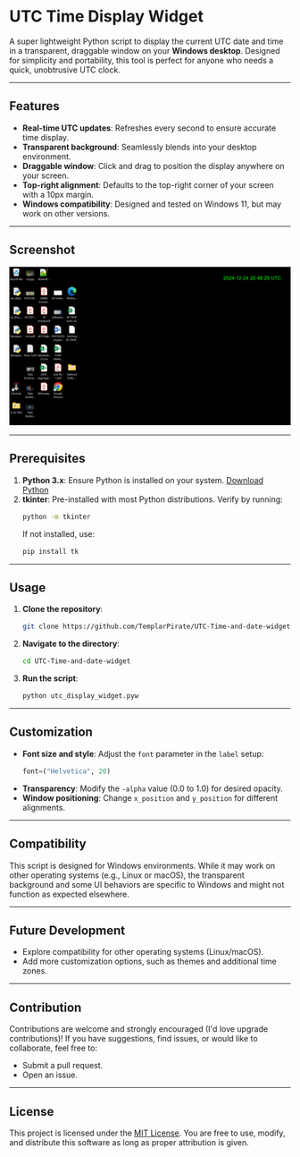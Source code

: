 # UTC Time Display Widget

A super lightweight Python script to display the current UTC date and time in a transparent, draggable window on your **Windows desktop**. Designed for simplicity and portability, this tool is perfect for anyone who needs a quick, unobtrusive UTC clock.

---

## Features
- **Real-time UTC updates**: Refreshes every second to ensure accurate time display.
- **Transparent background**: Seamlessly blends into your desktop environment.
- **Draggable window**: Click and drag to position the display anywhere on your screen.
- **Top-right alignment**: Defaults to the top-right corner of your screen with a 10px margin.
- **Windows compatibility**: Designed and tested on Windows 11, but may work on other versions.

---

## Screenshot
![UTC Time Display Widget](widget_screenshot.png)

---

## Prerequisites
1. **Python 3.x**: Ensure Python is installed on your system. [Download Python](https://www.python.org/downloads/)
2. **tkinter**: Pre-installed with most Python distributions. Verify by running:
   ```bash
   python -m tkinter
   ```
   If not installed, use:
   ```bash
   pip install tk
   ```

---

## Usage
1. **Clone the repository**:
   ```bash
   git clone https://github.com/TemplarPirate/UTC-Time-and-date-widget.git
   ```
2. **Navigate to the directory**:
   ```bash
   cd UTC-Time-and-date-widget
   ```
3. **Run the script**:
   ```bash
   python utc_display_widget.pyw
   ```

---

## Customization
- **Font size and style**: Adjust the `font` parameter in the `label` setup:
  ```python
  font=("Helvetica", 20)
  ```
- **Transparency**: Modify the `-alpha` value (0.0 to 1.0) for desired opacity.
- **Window positioning**: Change `x_position` and `y_position` for different alignments.

---

## Compatibility
This script is designed for Windows environments. While it may work on other operating systems (e.g., Linux or macOS), the transparent background and some UI behaviors are specific to Windows and might not function as expected elsewhere.

---

## Future Development
- Explore compatibility for other operating systems (Linux/macOS).
- Add more customization options, such as themes and additional time zones.

---

## Contribution
Contributions are welcome and strongly encouraged (I'd love upgrade contributions)! If you have suggestions, find issues, or would like to collaborate, feel free to:
- Submit a pull request.
- Open an issue.

---

## License
This project is licensed under the [MIT License](LICENSE). You are free to use, modify, and distribute this software as long as proper attribution is given.
